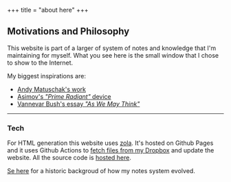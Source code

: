 +++
title = "about here"
+++

## Motivations and Philosophy

This website is part of a larger of system of notes and knowledge that I'm
maintaining for myself. What you see here is the small window that I chose to
show to the Internet.


My biggest inspirations are:

- [Andy Matuschak's work](https://andymatuschak.org/)
- [Asimov's _"Prime Radiant"_ device](https://en.wikipedia.org/wiki/Psychohistory_(fictional)#The_Prime_Radiant)
- [Vannevar Bush's essay _"As We May Think"_ ](https://www.theatlantic.com/magazine/archive/1945/07/as-we-may-think/303881/)



---

### Tech

For HTML generation this website uses [zola](https://github.com/getzola/zola).
It's hosted on Github Pages and it uses Github Actions to [fetch files from my
Dropbox](https://github.com/gbrls/action-dropbox-download) and update the
website. All the source code is [hosted
here](https://github.com/gbrls/gbrls.github.io).



[Se here](/blog/current-organizational-structure.md) for a historic backgroud of
how my notes system evolved.

